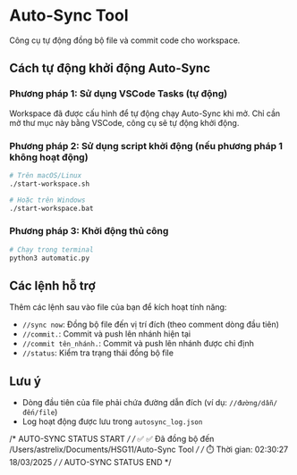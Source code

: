 # Auto-Sync Tool

Công cụ tự động đồng bộ file và commit code cho workspace.

## Cách tự động khởi động Auto-Sync

### Phương pháp 1: Sử dụng VSCode Tasks (tự động)
Workspace đã được cấu hình để tự động chạy Auto-Sync khi mở. Chỉ cần mở thư mục này bằng VSCode, công cụ sẽ tự động khởi động.

### Phương pháp 2: Sử dụng script khởi động (nếu phương pháp 1 không hoạt động)
```bash
# Trên macOS/Linux
./start-workspace.sh

# Hoặc trên Windows
./start-workspace.bat
```

### Phương pháp 3: Khởi động thủ công
```bash
# Chạy trong terminal
python3 automatic.py
```

## Các lệnh hỗ trợ

Thêm các lệnh sau vào file của bạn để kích hoạt tính năng:

- `//sync now`: Đồng bộ file đến vị trí đích (theo comment dòng đầu tiên)
- `//commit.`: Commit và push lên nhánh hiện tại
- `//commit tên_nhánh.`: Commit và push lên nhánh được chỉ định
- `//status`: Kiểm tra trạng thái đồng bộ file

## Lưu ý

- Dòng đầu tiên của file phải chứa đường dẫn đích (ví dụ: `//đường/dẫn/đến/file`)
- Log hoạt động được lưu trong `autosync_log.json`

/* AUTO-SYNC STATUS START */
/* ✅ ✅ Đã đồng bộ đến /Users/astrelix/Documents/HSG11/Auto-Sync Tool */
/* ⏱️ Thời gian: 02:30:27 18/03/2025 */
/* AUTO-SYNC STATUS END */
